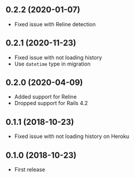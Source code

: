 ## 0.2.2 (2020-01-07)

- Fixed issue with Reline detection

## 0.2.1 (2020-11-23)

- Fixed issue with not loading history
- Use `datetime` type in migration

## 0.2.0 (2020-04-09)

- Added support for Reline
- Dropped support for Rails 4.2

## 0.1.1 (2018-10-23)

- Fixed issue with not loading history on Heroku

## 0.1.0 (2018-10-23)

- First release
